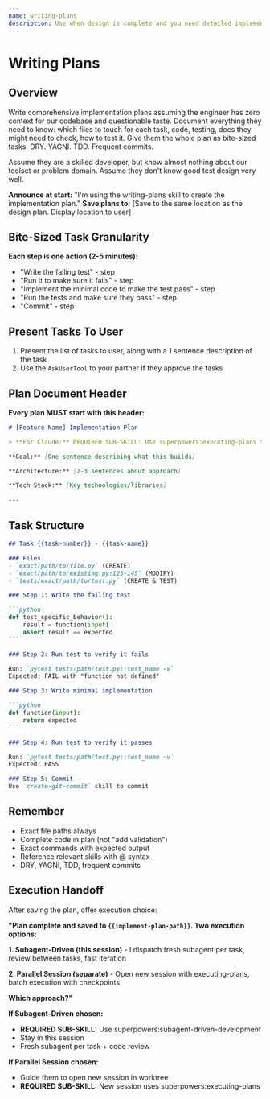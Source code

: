 ```yaml
---
name: writing-plans
description: Use when design is complete and you need detailed implementation tasks for engineers with zero codebase context - creates comprehensive implementation plans with exact file paths, complete code examples, and verification steps assuming engineer has minimal domain knowledge
---
```


# Writing Plans

## Overview

Write comprehensive implementation plans assuming the engineer has zero context for our codebase and questionable taste. Document everything they need to know: which files to touch for each task, code, testing, docs they might need to check, how to test it. Give them the whole plan as bite-sized tasks. DRY. YAGNI. TDD. Frequent commits.

Assume they are a skilled developer, but know almost nothing about our toolset or problem domain. Assume they don't know good test design very well.

**Announce at start:** "I'm using the writing-plans skill to create the implementation plan."
**Save plans to:** [Save to the same location as the design plan. Display location to user]

## Bite-Sized Task Granularity

**Each step is one action (2-5 minutes):**
- "Write the failing test" - step
- "Run it to make sure it fails" - step
- "Implement the minimal code to make the test pass" - step
- "Run the tests and make sure they pass" - step
- "Commit" - step

## Present Tasks To User
1. Present the list of tasks to user, along with a 1 sentence description of the task
2. Use the `AskUserTool` to your partner if they approve the tasks

## Plan Document Header

**Every plan MUST start with this header:**

```markdown
# [Feature Name] Implementation Plan

> **For Claude:** REQUIRED SUB-SKILL: Use superpowers:executing-plans to implement this plan task-by-task.

**Goal:** [One sentence describing what this builds]

**Architecture:** [2-3 sentences about approach]

**Tech Stack:** [Key technologies/libraries]

---
```

## Task Structure

~~~markdown
## Task {{task-number}} - {{task-name}}

### Files
- `exact/path/to/file.py` (CREATE)
- `exact/path/to/existing.py:123-145` (MODIFY)
- `tests/exact/path/to/test.py` (CREATE & TEST)

### Step 1: Write the failing test

```python
def test_specific_behavior():
    result = function(input)
    assert result == expected
```

### Step 2: Run test to verify it fails

Run: `pytest tests/path/test.py::test_name -v`
Expected: FAIL with "function not defined"

### Step 3: Write minimal implementation

```python
def function(input):
    return expected
```

### Step 4: Run test to verify it passes

Run: `pytest tests/path/test.py::test_name -v`
Expected: PASS

### Step 5: Commit
Use `create-git-commit` skill to commit

~~~

## Remember
- Exact file paths always
- Complete code in plan (not "add validation")
- Exact commands with expected output
- Reference relevant skills with @ syntax
- DRY, YAGNI, TDD, frequent commits

## Execution Handoff

After saving the plan, offer execution choice:

**"Plan complete and saved to `{{implement-plan-path}}`. Two execution options:**

**1. Subagent-Driven (this session)** - I dispatch fresh subagent per task, review between tasks, fast iteration

**2. Parallel Session (separate)** - Open new session with executing-plans, batch execution with checkpoints

**Which approach?"**

**If Subagent-Driven chosen:**
- **REQUIRED SUB-SKILL:** Use superpowers:subagent-driven-development
- Stay in this session
- Fresh subagent per task + code review

**If Parallel Session chosen:**
- Guide them to open new session in worktree
- **REQUIRED SUB-SKILL:** New session uses superpowers:executing-plans

